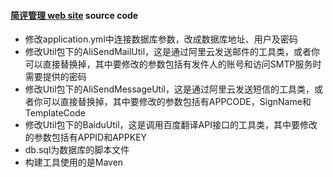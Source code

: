#### [简评管理 web site](http://admin.mariojd.cn) source code

- 修改application.yml中连接数据库参数，改成数据库地址、用户及密码
- 修改Util包下的AliSendMailUtil，这是通过阿里云发送邮件的工具类，或者你可以直接替换掉，其中要修改的参数包括有发件人的账号和访问SMTP服务时需要提供的密码
- 修改Util包下的AliSendMessageUtil，这是通过阿里云发送短信的工具类，或者你可以直接替换掉，其中要修改的参数包括有APPCODE，SignName和TemplateCode
- 修改Util包下的BaiduUtil，这是调用百度翻译API接口的工具类，其中要修改的参数包括有APPID和APPKEY
- db.sql为数据库的脚本文件
- 构建工具使用的是Maven

	
	
	
